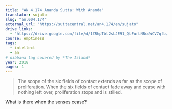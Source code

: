 ```yaml
---
title: "AN 4.174 Ānanda Sutta: With Ānanda"
translator: sujato
slug: "an.004.174"
external_url: "https://suttacentral.net/an4.174/en/sujato"
drive_links:
  - "https://drive.google.com/file/d/1ZRhpTbt2sLJE91_QbFurLNBcqWCV7qfb/view?usp=drivesdk"
course: emptiness
tags:
  - intellect
  - an
# nibbana tag covered by *The Island*
year: 2018
pages: 1
---
```


> The scope of the six fields of contact extends as far as the scope of proliferation. When the six fields of contact fade away and cease with nothing left over, proliferation stops and is stilled.

What is there when the senses cease?
